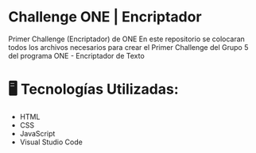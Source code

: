 # Challenge ONE | Encriptador
Primer Challenge (Encriptador) de ONE
En este repositorio se colocaran todos los archivos necesarios para crear el Primer Challenge del Grupo 5 del programa ONE - Encriptador de Texto
#
# 🖥️ Tecnologías Utilizadas:
- HTML
- CSS
- JavaScript
- Visual Studio Code

